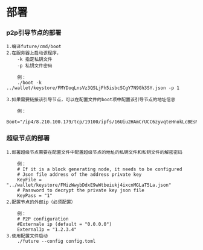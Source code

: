 # 部署

### p2p引导节点的部署

    1.编译future/cmd/boot
    2.在服务器上启动该程序，
        -k 指定私钥文件
        -p 私钥文件密码
        
        例：
        ./boot -k ../wallet/keystore/FMYDoqLnsVz3QSLjFh5isbcSCgY7N9Gh3SY.json -p 1
       
    3.如果需要链接该引导节点，可以在配置文件的boot项中配置该引导节点的地址信息
       
        例：
        Boot="/ip4/8.210.100.179/tcp/19100/ipfs/16Uiu2HAmCrUCC6zyvqteHnokLcBEsMVz6FsXmskLzipXMTLTVg4N"
      
### 超级节点的部署

    1.部署超级节点需要在配置文件中配置超级节点的地址的私钥文件和私钥文件的解密密码
       
        例：
        # If it is a block generating node, it needs to be configured
        # Json file address of the address private key
        KeyFile = "../wallet/keystore/FMizWwybDdxE9wWtbeiukj4ixcnMGLaT5La.json"
        # Password to decrypt the private key json file
        KeyPass = "1"
    2.配置节点的外部ip（必须配置）
        
        例：
        # P2P configuration
        #Externale ip (default = "0.0.0.0")
        ExternalIp = "1.2.3.4"
    3.使用配置文件启动
        ./future --config config.toml
   
        